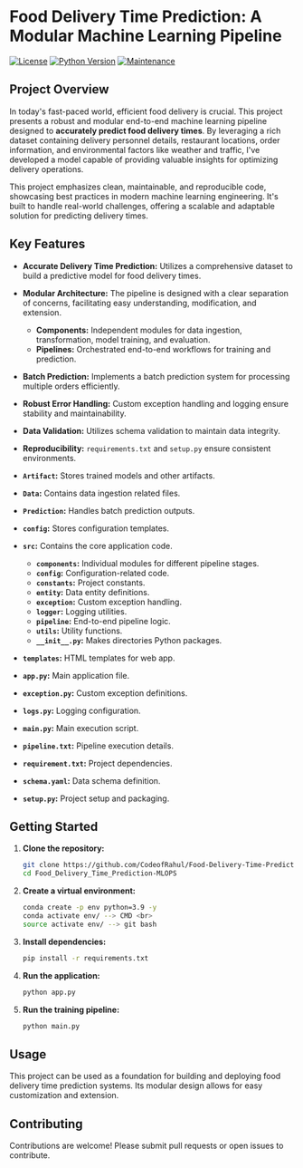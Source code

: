 # Food Delivery Time Prediction: A Modular Machine Learning Pipeline

[![License](https://img.shields.io/badge/License-Apache%202.0-blue.svg)](https://www.apache.org/licenses/LICENSE-2.0)
[![Python Version](https://img.shields.io/badge/python-3.9+-blue.svg)](https://www.python.org/downloads/release/python-380/)
[![Maintenance](https://img.shields.io/badge/Maintained%3F-yes-green.svg)](https://github.com/CodeofRahul/Machine_Learning_Modular_Coding_Project/graphs/commit-activity)

## Project Overview

In today's fast-paced world, efficient food delivery is crucial. This project presents a robust and modular end-to-end machine learning pipeline designed to **accurately predict food delivery times**. By leveraging a rich dataset containing delivery personnel details, restaurant locations, order information, and environmental factors like weather and traffic, I've developed a model capable of providing valuable insights for optimizing delivery operations.

This project emphasizes clean, maintainable, and reproducible code, showcasing best practices in modern machine learning engineering. It's built to handle real-world challenges, offering a scalable and adaptable solution for predicting delivery times.

## Key Features

* **Accurate Delivery Time Prediction:** Utilizes a comprehensive dataset to build a predictive model for food delivery times.
* **Modular Architecture:** The pipeline is designed with a clear separation of concerns, facilitating easy understanding, modification, and extension.
    * **Components:** Independent modules for data ingestion, transformation, model training, and evaluation.
    * **Pipelines:** Orchestrated end-to-end workflows for training and prediction.
* **Batch Prediction:** Implements a batch prediction system for processing multiple orders efficiently.
* **Robust Error Handling:** Custom exception handling and logging ensure stability and maintainability.
* **Data Validation:** Utilizes schema validation to maintain data integrity.
* **Reproducibility:** `requirements.txt` and `setup.py` ensure consistent environments.

* **`Artifact`:** Stores trained models and other artifacts.
* **`Data`:** Contains data ingestion related files.
* **`Prediction`:** Handles batch prediction outputs.
* **`config`:** Stores configuration templates.
* **`src`:** Contains the core application code.
    * **`components`:** Individual modules for different pipeline stages.
    * **`config`:** Configuration-related code.
    * **`constants`:** Project constants.
    * **`entity`:** Data entity definitions.
    * **`exception`:** Custom exception handling.
    * **`logger`:** Logging utilities.
    * **`pipeline`:** End-to-end pipeline logic.
    * **`utils`:** Utility functions.
    * **`__init__.py`:** Makes directories Python packages.
* **`templates`:** HTML templates for web app.
* **`app.py`:** Main application file.
* **`exception.py`:** Custom exception definitions.
* **`logs.py`:** Logging configuration.
* **`main.py`:** Main execution script.
* **`pipeline.txt`:** Pipeline execution details.
* **`requirement.txt`:** Project dependencies.
* **`schema.yaml`:** Data schema definition.
* **`setup.py`:** Project setup and packaging.

## Getting Started

1.  **Clone the repository:**

    ```bash
    git clone https://github.com/CodeofRahul/Food-Delivery-Time-Prediction-MLOPS.git
    cd Food_Delivery_Time_Prediction-MLOPS
    ```

2.  **Create a virtual environment:**

    ```bash
    conda create -p env python=3.9 -y
    conda activate env/ --> CMD <br>
    source activate env/ --> git bash
    ```

3.  **Install dependencies:**

    ```bash
    pip install -r requirements.txt
    ```

4.  **Run the application:**

    ```bash
    python app.py
    ```

5.  **Run the training pipeline:**

    ```bash
    python main.py
    ```

## Usage

This project can be used as a foundation for building and deploying food delivery time prediction systems. Its modular design allows for easy customization and extension.

## Contributing

Contributions are welcome! Please submit pull requests or open issues to contribute.


